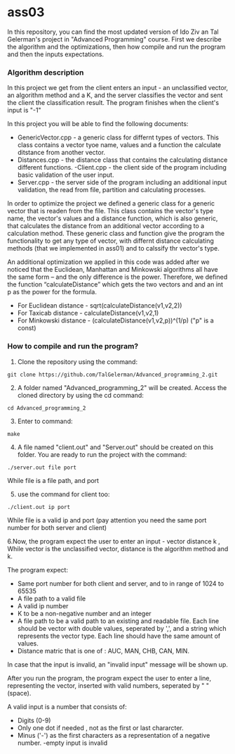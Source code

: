 # ass03
In this repository, you can find the most updated version of Ido Ziv an Tal Gelerman's project in "Advanced Programming" course.
First we describe the algorithm and the optimizations, then how compile and run the program and then the inputs expectations.

### Algorithm description
In this project we get from the client enters an input - an unclassified vector, an algorithm method and a K, and the server classifies the vector and sent the client the classification result.
The program finishes when the client's input is "-1"

In this project you will be able to find the following documents:
- GenericVector.cpp - a generic class for differnt types of vectors. This class contains a vector tyoe name, values and a function the calculate ditstance from another vector.
- Distances.cpp - the distance class that contains the calculating distance different functions.
-Client.cpp - the client side of the program including basic validation of the user input.
- Server.cpp - the server side of the program including an additional input validation, the read from file, partition and calculating processes.

In order to optimize the project we defined a generic class for a generic vector that is readen from the file.
This class contains the vector's type name, the vector's values and a distance function, which is also generic, that calculates the distance from an additional vector according to a calculation method.
These generic class and function give the program the functionality to get any  type of vector, with differnt distance calculating methods (that we implemented in ass01) and to calssify thr vector's type.

An additional optimization we applied in this code was added after we noticed that the Euclidean, Manhattan and Minkowski algorithms all have the same form – and the only difference is the power.
Therefore, we defined the function “calculateDistance” which gets the two vectors and and an int p as the power for the formula.
- For Euclidean distance - sqrt(calculateDistance(v1,v2,2))
- For Taxicab distance - calculateDistance(v1,v2,1)
- For Minkowski distance - (calculateDistance(v1,v2,p))^(1/p) ("p" is a const)


### How to compile and run the program?
1. Clone the repository using the command:
```
git clone https://github.com/TalGelerman/Advanced_programming_2.git
```
2. A folder named "Advanced_programming_2" will be created. Access the cloned directory by using the cd command:
```
cd Advanced_programming_2
```
3. Enter to command:
```
make
```
4. A file named "client.out" and "Server.out" should be created on this folder. You are ready to run the project with the command:
```
./server.out file port 
```
While file is a file path, and port

5. use the command for client too:
```
./client.out ip port 
```
While file is a valid ip and port (pay attention you need the same port number for both server and client)

6.Now, the program expect the user to enter an input - vector distance k , While vector is the unclassified vector, distance is the algorithm method and k.

The program expect:
- Same port number for both client and server, and to in range of 1024 to 65535
- A file path to a valid file
- A valid ip number
- K to be a non-negative number and an integer
- A file path to be a valid path to an existing and readable file. Each line should be vector with double values, seperated by ',', and a string which represents the vector type. Each line should have the same amount of values.
- Distance matric that is one of : AUC, MAN, CHB, CAN, MIN.

In case that the input is invalid, an "invalid input" message will be shown up.

After you run the program, the program expect the user to enter a line, representing the vector, inserted with valid numbers, seperated by " "(space). 

A valid input is a number that consists of:
- Digits (0-9)
- Only one dot if needed , not as the first or last chararcter.
- Minus ('-') as the first characters as a representation of a negative number.
-empty input is invalid


